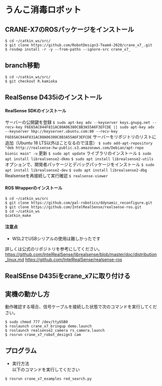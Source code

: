 # うんこ消毒ロボット
## CRANE-X7のROSパッケージをインストール
```
$ cd ~/catkin_ws/src/
$ git clone https://github.com/RobotDesign3-Team4-2020/crane_x7_.git
$ rosdep install -r -y --from-paths --ignore-src crane_x7_
```
## branch移動
```
$ cd ~/catkin_ws/src/
$ git checkout R.kamioka
```
## RealSense D435iのインストール
#### RealSense SDKのインストール
サーバーの公開鍵を登録
`$ sudo apt-key adv --keyserver keys.gnupg.net --recv-key F6E65AC044F831AC80A06380C8B3A55A6F3EFCDE || sudo apt-key adv --keyserver hkp://keyserver.ubuntu.com:80 --recv-key F6E65AC044F831AC80A06380C8B3A55A6F3EFCDE`
サーバーをリポジトリのリストに追加（Ubuntu 18 LTS以外はことなるので注意）
`$ sudo add-apt-repository "deb http://realsense-hw-public.s3.amazonaws.com/Debian/apt-repo bionic main" -u`
更新
`$ sudo apt update`
ライブラリのインストール
`$ sudo apt install librealsense2-dkms`
`$ sudo apt install librealsense2-utils`
オプションで、開発者パッケージとデバッグパッケージをインストール
`$ sudo apt install librealsense2-dev`
`$ sudo apt install librealsense2-dbg`
Realsenseを再接続して実行確認
`$ realsense-viewer`

#### ROS Wrapperのインストール
```
$ cd ~/catkin_ws/src
$ git clone https://github.com/pal-robotics/ddynamic_reconfigure.git
$ git clone https://github.com/IntelRealSense/realsense-ros.git
$ cd ~/catkin_ws
$catkin_make
```

#### 注意点
- WSL2でUSBシリアルの使用は難しかったです

詳しくは公式のリポジトリを参考にしてください。  
https://github.com/IntelRealSense/librealsense/blob/master/doc/distribution_linux.md
https://github.com/IntelRealSense/realsense-ros

## RealSEnse D435iをcrane_x7に取り付ける

## 実機の動かし方
動作確認する場合、信号ケーブルを接続した状態で次のコマンドを実行してください。
```
$ sudo chmod 777 /dev/ttyUSB0
$ roslaunch crane_x7_bringup demo.launch  
$ roslaunch realsense2_camera rs_camera.launch
$ rosrun crane_x7_robot_design3 cam
```


## プログラム
- 実行方法  
以下のコマンドを実行してください
```
$ rosrun crane_x7_examples red_search.py
```

